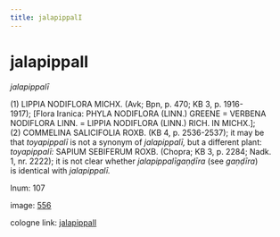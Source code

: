 ```yaml
---
title: jalapippalI
---
```


# jalapippalI

<i>jalapippalī</i>  <div n="P" />(1) <bot>LIPPIA NODIFLORA MICHX.</bot> (Avk; Bpn, p. 470; KB 3, p. 1916- <div n="lb" />1917); [Flora Iranica: <bot>PHYLA NODIFLORA (LINN.) GREENE</bot> = <bot>VERBENA <div n="lb" />NODIFLORA LINN.</bot> = <bot>LIPPIA NODIFLORA (LINN.) RICH. IN MICHX.</bot>]; <div n="P" />(2) <bot>COMMELINA SALICIFOLIA ROXB.</bot> (KB 4, p. 2536-2537); it may be <div n="lb" />that <i>toyapippalī</i> is not a synonym of <i>jalapippalī,</i> but a different plant: <div n="lb" /><i>toyapippalī:</i> <bot>SAPIUM SEBIFERUM ROXB.</bot> (Chopra; KB 3, p. 2284; Nadk. <div n="lb" />1, nr. 2222); it is not clear whether <i>jalapippalīgaṇḍīra</i> (see <i>gaṇḍīra</i>) <div n="lb" />is identical with <i>jalapippalī.</i>

lnum: 107

image: [556](https://www.sanskrit-lexicon.uni-koeln.de/scans/csl-apidev/servepdf.php?dict=snp&page=556)

cologne link: [jalapippalI](https://sanskrit-lexicon.uni-koeln.de/scans/csl-apidev/getword.php?dict=snp&key=jalapippalI)

